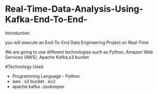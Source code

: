 # Real-Time-Data-Analysis-Using-Kafka-End-To-End-


Introduction

you will execute an End-To-End Data Engineering Project on Real-Time 

We are going to use different technologies such as Python, Amazon Web Services (AWS), Apache Kafka,s3 bucket



#Technology Used

- Programming Language - Python
- aws
. s3 bucket
. ec2
- apache kafka 
-zookeeper
